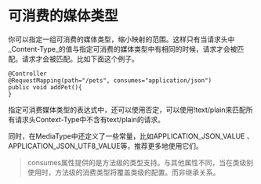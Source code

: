 # 可消费的媒体类型

你可以指定一组可消费的媒体类型，缩小映射的范围。这样只有当请求头中_Content-Type_的值与指定可消费的媒体类型中有相同的时候，请求才会被匹配。请求才会被匹配。比如下面这个例子。

```
@Controller
@RequestMapping(path="/pets", consumes="application/json")
public void addPet(){
}
```

指定可消费媒体类型的表达式中，还可以使用否定，可以使用!text/plain来匹配所有请求头Context-Type中不含有text/plain的请求。

同时，在MediaType中还定义了一些常量，比如APPLICATION\_JSON\_VALUE 、APPLICATION_JSON_UTF8_VALUE等，推荐更多地使用它们。

> consumes属性提供的是方法级的类型支持。与其他属性不同，当在类级别使用时，方法级的消费类型将覆盖类级的配置。而非继承关系。

